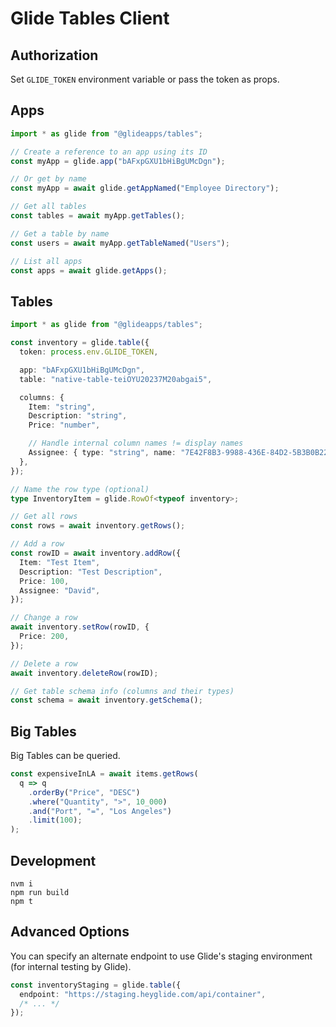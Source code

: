 # Glide Tables Client

## Authorization

Set `GLIDE_TOKEN` environment variable or pass the token as props.

## Apps

```ts
import * as glide from "@glideapps/tables";

// Create a reference to an app using its ID
const myApp = glide.app("bAFxpGXU1bHiBgUMcDgn");

// Or get by name
const myApp = await glide.getAppNamed("Employee Directory");

// Get all tables
const tables = await myApp.getTables();

// Get a table by name
const users = await myApp.getTableNamed("Users");

// List all apps
const apps = await glide.getApps();
```

## Tables

```ts
import * as glide from "@glideapps/tables";

const inventory = glide.table({
  token: process.env.GLIDE_TOKEN,

  app: "bAFxpGXU1bHiBgUMcDgn",
  table: "native-table-teiOYU20237M20abgai5",

  columns: {
    Item: "string",
    Description: "string",
    Price: "number",

    // Handle internal column names != display names
    Assignee: { type: "string", name: "7E42F8B3-9988-436E-84D2-5B3B0B22B21F" },
  },
});

// Name the row type (optional)
type InventoryItem = glide.RowOf<typeof inventory>;

// Get all rows
const rows = await inventory.getRows();

// Add a row
const rowID = await inventory.addRow({
  Item: "Test Item",
  Description: "Test Description",
  Price: 100,
  Assignee: "David",
});

// Change a row
await inventory.setRow(rowID, {
  Price: 200,
});

// Delete a row
await inventory.deleteRow(rowID);

// Get table schema info (columns and their types)
const schema = await inventory.getSchema();
```

## Big Tables

Big Tables can be queried.

```ts
const expensiveInLA = await items.getRows(
  q => q
    .orderBy("Price", "DESC")
    .where("Quantity", ">", 10_000)
    .and("Port", "=", "Los Angeles")
    .limit(100);
);
```

## Development

```shell
nvm i
npm run build
npm t
```

## Advanced Options

You can specify an alternate endpoint to use Glide's staging environment (for internal testing by Glide).

```ts
const inventoryStaging = glide.table({
  endpoint: "https://staging.heyglide.com/api/container",
  /* ... */
});
```
